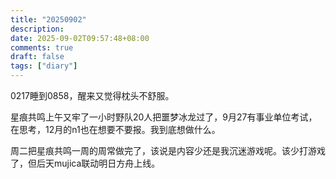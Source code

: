 ```yaml
---
title: "20250902"
description: 
date: 2025-09-02T09:57:48+08:00
comments: true
draft: false
tags: ["diary"]
---
```

0217睡到0858，醒来又觉得枕头不舒服。

星痕共鸣上午又牢了一小时野队20人把噩梦冰龙过了，9月27有事业单位考试，在思考，12月的n1也在想要不要报。我到底想做什么。

周二把星痕共鸣一周的周常做完了，该说是内容少还是我沉迷游戏呢。该少打游戏了，但后天mujica联动明日方舟上线。
